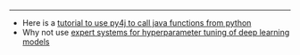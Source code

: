 ___
* Here is a [tutorial to use py4j to call java functions from python](py4j_guide.md)
* Why not use [expert systems for hyperparameter tuning of deep learning models](es_phonetest.md)

